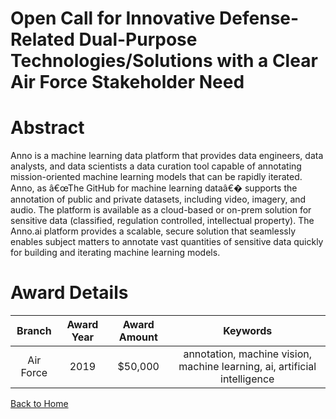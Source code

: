 
Open Call for Innovative Defense-Related Dual-Purpose Technologies/Solutions with a Clear Air Force Stakeholder Need
====================================================================================================================

# Abstract


Anno is a machine learning data platform that provides data engineers, data analysts, and data scientists a data curation tool capable of annotating mission-oriented machine learning models that can be rapidly iterated. Anno, as â€œThe GitHub for machine learning dataâ€� supports the annotation of public and private datasets, including video, imagery, and audio. The platform is available as a cloud-based or on-prem solution for sensitive data (classified, regulation controlled, intellectual property). The Anno.ai platform provides a scalable, secure solution that seamlessly enables subject matters to annotate vast quantities of sensitive data quickly for building and iterating machine learning models.  

# Award Details

|Branch|Award Year|Award Amount|Keywords|
| :---: | :---: | :---: | :---: |
|Air Force|2019|$50,000|annotation, machine vision, machine learning, ai, artificial intelligence|
  
  


[Back to Home](https://github.com/chrischow/dod_sbir_awards/DJ/#1541)
